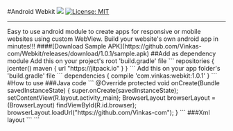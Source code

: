 #Android Webkit
[![](https://jitpack.io/v/com.vinkas/webkit.svg)](https://jitpack.io/#com.vinkas/webkit)
[![License: MIT](https://img.shields.io/badge/License-MIT-orange.svg)](https://opensource.org/licenses/MIT)
<hr />
Easy to use android module to create apps for responsive or mobile websites using custom WebView. Build your website's own android app in minutes!!!
####[Download Sample APK](https://github.com/Vinkas-com/Webkit/releases/download/1.0.1/sample.apk)
##Add as dependency module
Add this on your project's root 'build.gradle' file
```
  repositories { 
        jcenter()
        maven { url "https://jitpack.io" }
   }
```
Add this on your app folder's 'build.gradle' file
```
   dependencies {
         compile 'com.vinkas:webkit:1.0.1'
  }
```
#How to use
###Java code
```
    @Override
    protected void onCreate(Bundle savedInstanceState) {
        super.onCreate(savedInstanceState);
        setContentView(R.layout.activity_main);
        BrowserLayout browserLayout = (BrowserLayout) findViewById(R.id.browser);
        browserLayout.loadUrl("https://github.com/Vinkas-com");
    }
```
###Xml layout
```
<?xml version="1.0" encoding="utf-8"?>
<com.vinkas.webkit.BrowserLayout xmlns:android="http://schemas.android.com/apk/res/android"
    android:id="@+id/browser"
    android:layout_width="match_parent" android:layout_height="match_parent">
</com.vinkas.webkit.BrowserLayout>
```
